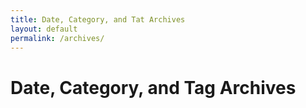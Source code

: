 ```yaml
---
title: Date, Category, and Tat Archives
layout: default
permalink: /archives/
---
```


# Date, Category, and Tag Archives

